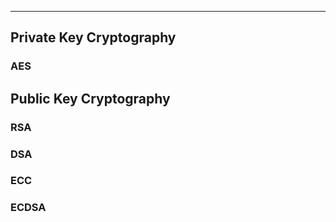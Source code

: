 ***
## Private Key Cryptography
### AES

## Public Key Cryptography
### RSA
### DSA
### ECC
### ECDSA

